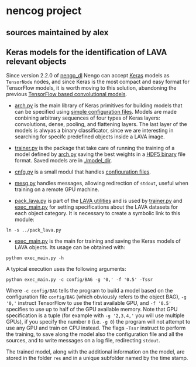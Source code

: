 # nencog project

## sources maintained by alex


## Keras models for the identification of LAVA relevant objects

Since version 2.2.0 of [nengo_dl](https://www.nengo.ai/nengo-dl/) Nengo can
accept [Keras](https://keras.io/) models as `TensorNode` nodes, and since Keras
is the most compact and easy format for TensorFlow models, it is worth moving to
this solution, abandoning the previous [TensorFlow based convolutional
models](../README.md).

*	[arch.py](./arch.py) is the main library of Keras primitives for
building models that can be specified using [simple configuration
files](config/README.md). Models are made conbining arbitrary sequences of four
types of Keras layers: convolutions, dense, pooling, and flattening layers.
The last layer of the models is alwyas a binary classificator, since we are
interesting in searching for specifc predefined objects inside a LAVA image.

*	[trainer.py](./trainer.py) is the package that take care of running the
training of a model defined by [arch.py](./arch.py) saving the best weights in a
[HDF5 binary](https://www.hdfgroup.org/) file format. Saved models are in
[./model_dir](./model_dir/README.md).

*	[cnfg.py](./cnfg.py) is a small modul that handles [configuration files](config/README.md).

*	[mesg.py](./mesg.py) handles messages, allowing redirection of `stdout`,
useful when training on a remote GPU machine.

*	[pack_lava.py](../pack_lava.py) is part of the [LAVA utilities](../README.md)
and is used by [trainer.py](./trainer.py) and [exec_main.py](exec_main.py) for
setting specifications about the LAVA datasets for each object category.
It is necessary to create a symbolic link to this module:

```shell
ln -s ../pack_lava.py
```

*	[exec_main.py](exec_main.py) is the main for training and saving the
Keras models of LAVA objects. Its usage can be obtained with:

```shell
python exec_main.py -h
```

A typical execution uses the following arguments:

```shell
python exec_main.py -c config/BAG -g '0,' -f '0.5' -Tssr
```

Where `-c config/BAG` tells the program to build a model based on the
configuration file `config/BAG` (which obviously refers to the object BAG), 
`-g '0,'` instruct TensorFlow to use the first available GPU, and `-f '0.5'`
specifies to use up to half of the GPU available memory. Note that GPU
specification is a tuple (for example with `-g '2,3,4,'` you will use multiple
GPUs), if you specify the number `0` (i.e. `-g 0`) the program will not attempt
to use any GPU and train on CPU instead. The flags `-Tssr` instruct to perform
the training, to save along the model also the configuration file and all the
sources, and to write messages on a log file, redirecting `stdout`.

The trained model, along with the additional information on the model, are
stored in the folder `res` and in a unique subfolder named by the time stamp.
